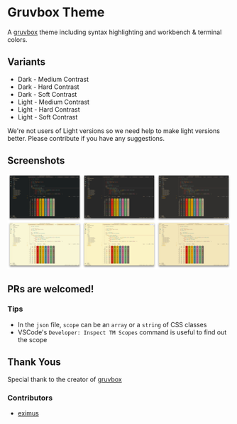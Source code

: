 # Gruvbox Theme

A [gruvbox](https://github.com/morhetz/gruvbox) theme including syntax highlighting and workbench & terminal colors.

## Variants

-   Dark - Medium Contrast
-   Dark - Hard Contrast
-   Dark - Soft Contrast
-   Light - Medium Contrast
-   Light - Hard Contrast
-   Light - Soft Contrast

We're not users of Light versions so we need help to make light versions better. Please contribute if you have any suggestions.

## Screenshots

![screenshots](images/screenshots.jpg)

## PRs are welcomed!

### Tips

-   In the `json` file, `scope` can be an `array` or a `string` of CSS classes
-   VSCode's `Developer: Inspect TM Scopes` command is useful to find out the scope

## Thank Yous

Special thank to the creator of [gruvbox](https://github.com/morhetz/gruvbox)

### Contributors

-   [eximus](https://github.com/3ximus)
